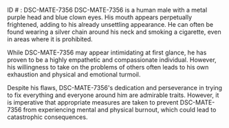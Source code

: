 ID # : DSC-MATE-7356
DSC-MATE-7356 is a human male with a metal purple head and blue clown eyes. His mouth appears perpetually frightened, adding to his already unsettling appearance. He can often be found wearing a silver chain around his neck and smoking a cigarette, even in areas where it is prohibited.

While DSC-MATE-7356 may appear intimidating at first glance, he has proven to be a highly empathetic and compassionate individual. However, his willingness to take on the problems of others often leads to his own exhaustion and physical and emotional turmoil.

Despite his flaws, DSC-MATE-7356's dedication and perseverance in trying to fix everything and everyone around him are admirable traits. However, it is imperative that appropriate measures are taken to prevent DSC-MATE-7356 from experiencing mental and physical burnout, which could lead to catastrophic consequences.